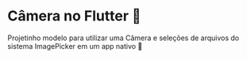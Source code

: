 # Câmera no Flutter 🤳
Projetinho modelo para utilizar uma Câmera e seleções de arquivos do sistema ImagePicker em um app nativo 📸
